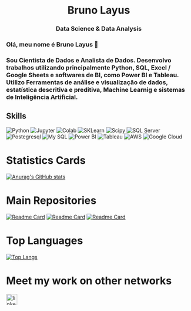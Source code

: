 <h1 align="center">Bruno Layus</h1>
<h3 align="center">Data Science & Data Analysis</h3>

### Olá, meu nome é Bruno Layus 👋
### Sou Cientista de Dados e Analista de Dados. Desenvolvo trabalhos utilizando principalmente Python, SQL, Excel / Google Sheets e softwares de BI, como Power BI e Tableau. Utilizo Ferramentas de análise e visualização de dados, estatística descritiva e preditiva, Machine Learnig e sistemas de Inteligência Artificial.

## Skills
![Python](https://img.shields.io/badge/Python-3776AB?style=for-the-badge&logo=python&logoColor=white)
![Jupyter](https://img.shields.io/badge/Jupyter-F37626.svg?&style=for-the-badge&logo=Jupyter&logoColor=white)
![Colab](https://img.shields.io/badge/Colab-F9AB00?style=for-the-badge&logo=googlecolab&color=525252)
![SKLearn](https://img.shields.io/badge/scikit_learn-F7931E?style=for-the-badge&logo=scikit-learn&logoColor=white)
![Scipy](https://img.shields.io/badge/SciPy-654FF0?style=for-the-badge&logo=SciPy&logoColor=white)
![SQL Server](https://img.shields.io/badge/Microsoft%20SQL%20Server-CC2927?style=for-the-badge&logo=microsoft%20sql%20server&logoColor=white)
![Postegresql](https://img.shields.io/badge/PostgreSQL-316192?style=for-the-badge&logo=postgresql&logoColor=white)
![My SQL](https://img.shields.io/badge/MySQL-005C84?style=for-the-badge&logo=mysql&logoColor=white)
![Power BI](https://img.shields.io/badge/PowerBI-F2C811?style=for-the-badge&logo=Power%20BI&logoColor=white)
![Tableau](https://img.shields.io/badge/Tableau-E97627?style=for-the-badge&logo=Tableau&logoColor=white)
![AWS](https://img.shields.io/badge/Amazon_AWS-FF9900?style=for-the-badge&logo=amazonaws&logoColor=white)
![Google Cloud](https://img.shields.io/badge/Google_Cloud-4285F4?style=for-the-badge&logo=google-cloud&logoColor=white)

# Statistics Cards
[![Anurag's GitHub stats](https://github-readme-stats.vercel.app/api?username=BLayus&show_icons=true&theme=darcula)](https://github.com/anuraghazra/github-readme-stats)

# Main Repositories
[![Readme Card](https://github-readme-stats.vercel.app/api/pin/?username=BLayus&repo=Previsão-de-Preços-de-Aluguel-por-Temporada&show_icons=true&theme=darcula)](https://github.com/BLayus/Rental-Prices-Prediction)
[![Readme Card](https://github-readme-stats.vercel.app/api/pin/?username=BLayus&repo=Previsão-de-Fraude-em-Transações-com-Cartão-de-Crédito&show_icons=true&theme=darcula)](https://github.com/BLayus/Case_Fraude)
[![Readme Card](https://github-readme-stats.vercel.app/api/pin/?username=BLayus&repo=Previsão-de-Churn-Utilizando-Dados-de-Companhia-Telefônica&show_icons=true&theme=darcula)](https://github.com/BLayus/Churn-Case)

# Top Languages
[![Top Langs](https://github-readme-stats.vercel.app/api/top-langs/?username=BLayus&layout=compact)](https://github.com/anuraghazra/github-readme-stats)

# Meet my work on other networks
[<img src='https://img.shields.io/badge/LinkedIn-0077B5?style=for-the-badge&logo=linkedin&logoColor=white' alt='linkedin' height='30'>](https://www.linkedin.com/in/brunolayus/)
